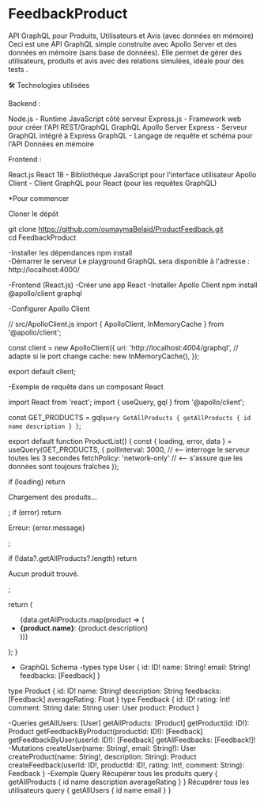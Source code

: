 # FeedbackProduct
API GraphQL pour Produits, Utilisateurs et Avis (avec données en mémoire)
Ceci est une API GraphQL simple construite avec Apollo Server et des données en mémoire (sans base de données).
Elle permet de gérer des utilisateurs, produits et avis avec des relations simulées, idéale pour des tests .

🛠️ Technologies utilisées

Backend :

Node.js - Runtime JavaScript côté serveur
Express.js - Framework web pour créer l'API REST/GraphQL
GraphQL
Apollo Server Express - Serveur GraphQL intégré à Express
GraphQL - Langage de requête et schéma pour l'API 
Données en mémoire

Frontend :

React.js
React 18 - Bibliothèque JavaScript pour l'interface utilisateur
Apollo Client - Client GraphQL pour React (pour les requêtes GraphQL)


 *Pour commencer

Cloner le dépôt


git clone https://github.com/oumaymaBelaid/ProductFeedback.git  
cd FeedbackProduct

-Installer les dépendances
npm install  
-Démarrer le serveur
Le playground GraphQL sera disponible à l'adresse : http://localhost:4000/

 -Frontend (React.js)
-Créer une app React
-Installer Apollo Client
npm install @apollo/client graphql  

-Configurer Apollo Client

// src/ApolloClient.js
import { ApolloClient, InMemoryCache } from '@apollo/client';

const client = new ApolloClient({
  uri: 'http://localhost:4004/graphql', // adapte si le port change
  cache: new InMemoryCache(),
});

export default client;

-Exemple de requête dans un composant React 

import React from 'react';
import { useQuery, gql } from '@apollo/client';

const GET_PRODUCTS = gql`
  query GetAllProducts {
    getAllProducts {
      id
      name
      description
    }
  }
`;

export default function ProductList() {
  const { loading, error, data } = useQuery(GET_PRODUCTS, {
    pollInterval: 3000, // <-- interroge le serveur toutes les 3 secondes
    fetchPolicy: 'network-only' // <-- s'assure que les données sont toujours fraîches
  });

  if (loading) return <p>Chargement des produits...</p>;
  if (error) return <p>Erreur: {error.message}</p>;

  if (!data?.getAllProducts?.length) return <p>Aucun produit trouvé.</p>;

  return (
    <ul>
      {data.getAllProducts.map(product => (
        <li key={product.id}>
          <strong>{product.name}</strong>: {product.description}
        </li>
      ))}
    </ul>
  );
}

* GraphQL Schema 
-types
type User {
    id: ID!
    name: String!
    email: String!
    feedbacks: [Feedback]
  }

 type Product {
    id: ID!
    name: String!
    description: String
    feedbacks: [Feedback]
    averageRating: Float
  }
type Feedback {
    id: ID!
    rating: Int!
    comment: String
    date: String
    user: User
    product: Product
  }

 -Queries
getAllUsers: [User]
    getAllProducts: [Product]
    getProduct(id: ID!): Product
    getFeedbackByProduct(productId: ID!): [Feedback]
    getFeedbackByUser(userId: ID!): [Feedback]
    getAllFeedbacks: [Feedback!]!
 -Mutations
 createUser(name: String!, email: String!): User
    createProduct(name: String!, description: String): Product
    createFeedback(userId: ID!, productId: ID!, rating: Int!, comment: String): Feedback
  }
-Exemple Query
Récupérer tous les produits
query {
  getAllProducts {
    id
    name
    description
    averageRating
  }
}
Récupérer tous les utilisateurs
query {
  getAllUsers {
    id
    name
    email
  }
}






